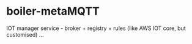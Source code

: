 # boiler-metaMQTT
IOT manager service - broker + registry + rules (like AWS IOT core, but customised) 
...
